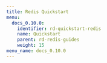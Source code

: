 ```yaml
---
title: Redis Quickstart
menu:
  docs_0.10.0:
    identifier: rd-quickstart-redis
    name: Quickstart
    parent: rd-redis-guides
    weight: 15
menu_name: docs_0.10.0
---
```


